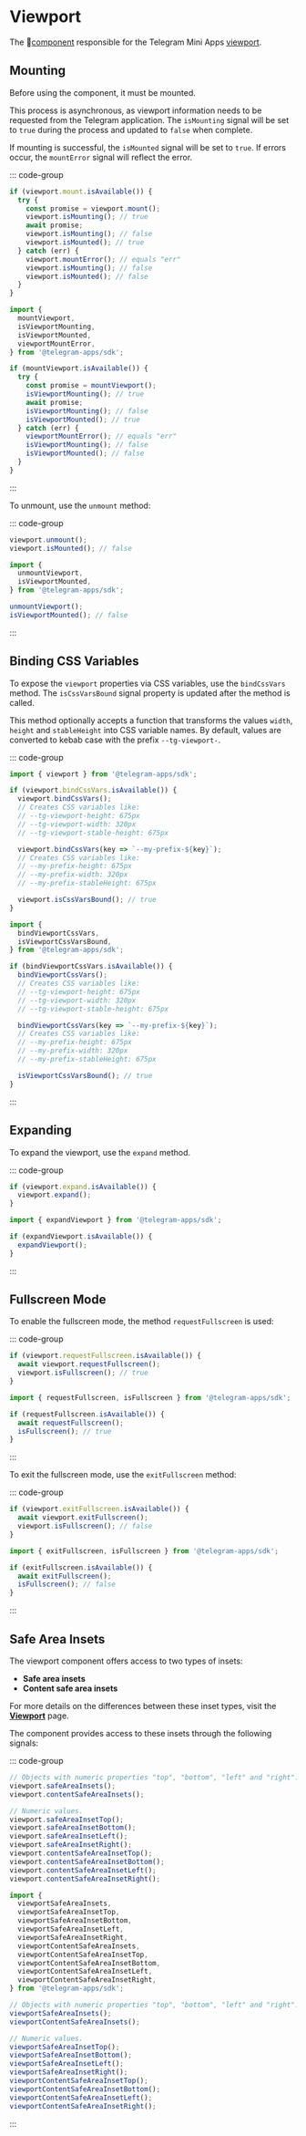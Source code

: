 # Viewport

The 💠[component](../scopes.md) responsible for the Telegram Mini
Apps [viewport](../../../../platform/viewport.md).

## Mounting

Before using the component, it must be mounted.

This process is asynchronous, as viewport information needs to be requested from the Telegram
application. The `isMounting` signal will be set to `true` during the process and updated to `false`
when complete.

If mounting is successful, the `isMounted` signal will be set to `true`. If errors occur,
the `mountError` signal will reflect the error.

::: code-group

```ts [Variable]
if (viewport.mount.isAvailable()) {
  try {
    const promise = viewport.mount();
    viewport.isMounting(); // true
    await promise;
    viewport.isMounting(); // false
    viewport.isMounted(); // true
  } catch (err) {
    viewport.mountError(); // equals "err"
    viewport.isMounting(); // false
    viewport.isMounted(); // false
  }
}
```

```ts [Functions]
import {
  mountViewport,
  isViewportMounting,
  isViewportMounted,
  viewportMountError,
} from '@telegram-apps/sdk';

if (mountViewport.isAvailable()) {
  try {
    const promise = mountViewport();
    isViewportMounting(); // true
    await promise;
    isViewportMounting(); // false
    isViewportMounted(); // true
  } catch (err) {
    viewportMountError(); // equals "err"
    isViewportMounting(); // false
    isViewportMounted(); // false
  }
}
```

:::

To unmount, use the `unmount` method:

::: code-group

```ts [Variable]
viewport.unmount();
viewport.isMounted(); // false
```

```ts [Functions]
import {
  unmountViewport,
  isViewportMounted,
} from '@telegram-apps/sdk';

unmountViewport();
isViewportMounted(); // false
```

:::

## Binding CSS Variables

To expose the `viewport` properties via CSS variables, use the `bindCssVars` method.
The `isCssVarsBound` signal property is updated after the method is called.

This method optionally accepts a function that transforms the values `width`, `height`
and `stableHeight` into CSS variable names. By default, values are converted to kebab case with the
prefix `--tg-viewport-`.

::: code-group

```ts [Variable]
import { viewport } from '@telegram-apps/sdk';

if (viewport.bindCssVars.isAvailable()) {
  viewport.bindCssVars();
  // Creates CSS variables like:
  // --tg-viewport-height: 675px
  // --tg-viewport-width: 320px
  // --tg-viewport-stable-height: 675px

  viewport.bindCssVars(key => `--my-prefix-${key}`);
  // Creates CSS variables like:
  // --my-prefix-height: 675px
  // --my-prefix-width: 320px
  // --my-prefix-stableHeight: 675px

  viewport.isCssVarsBound(); // true
}
```

```ts [Functions]
import {
  bindViewportCssVars,
  isViewportCssVarsBound,
} from '@telegram-apps/sdk';

if (bindViewportCssVars.isAvailable()) {
  bindViewportCssVars();
  // Creates CSS variables like:
  // --tg-viewport-height: 675px
  // --tg-viewport-width: 320px
  // --tg-viewport-stable-height: 675px

  bindViewportCssVars(key => `--my-prefix-${key}`);
  // Creates CSS variables like:
  // --my-prefix-height: 675px
  // --my-prefix-width: 320px
  // --my-prefix-stableHeight: 675px

  isViewportCssVarsBound(); // true
}
```

:::

## Expanding

To expand the viewport, use the `expand` method.

::: code-group

```ts [Variable]
if (viewport.expand.isAvailable()) {
  viewport.expand();
}
```

```ts [Functions]
import { expandViewport } from '@telegram-apps/sdk';

if (expandViewport.isAvailable()) {
  expandViewport();
}
```

:::

## Fullscreen Mode

To enable the fullscreen mode, the method `requestFullscreen` is used:

::: code-group

```ts [Variable]
if (viewport.requestFullscreen.isAvailable()) {
  await viewport.requestFullscreen();
  viewport.isFullscreen(); // true
}
```

```ts [Functions]
import { requestFullscreen, isFullscreen } from '@telegram-apps/sdk';

if (requestFullscreen.isAvailable()) {
  await requestFullscreen();
  isFullscreen(); // true
}
```

:::

To exit the fullscreen mode, use the `exitFullscreen` method:

::: code-group

```ts [Variable]
if (viewport.exitFullscreen.isAvailable()) {
  await viewport.exitFullscreen();
  viewport.isFullscreen(); // false
}
```

```ts [Functions]
import { exitFullscreen, isFullscreen } from '@telegram-apps/sdk';

if (exitFullscreen.isAvailable()) {
  await exitFullscreen();
  isFullscreen(); // false
}
```

:::

## Safe Area Insets

The viewport component offers access to two types of insets:

- **Safe area insets**
- **Content safe area insets**

For more details on the differences between these inset types, visit the
[**Viewport**](../../../../platform/viewport.md) page.

The component provides access to these insets through the following signals:

::: code-group

```ts [Variable]
// Objects with numeric properties "top", "bottom", "left" and "right".
viewport.safeAreaInsets();
viewport.contentSafeAreaInsets();

// Numeric values.
viewport.safeAreaInsetTop();
viewport.safeAreaInsetBottom();
viewport.safeAreaInsetLeft();
viewport.safeAreaInsetRight();
viewport.contentSafeAreaInsetTop();
viewport.contentSafeAreaInsetBottom();
viewport.contentSafeAreaInsetLeft();
viewport.contentSafeAreaInsetRight();
```

```ts [Functions]
import {
  viewportSafeAreaInsets,
  viewportSafeAreaInsetTop,
  viewportSafeAreaInsetBottom,
  viewportSafeAreaInsetLeft,
  viewportSafeAreaInsetRight,
  viewportContentSafeAreaInsets,
  viewportContentSafeAreaInsetTop,
  viewportContentSafeAreaInsetBottom,
  viewportContentSafeAreaInsetLeft,
  viewportContentSafeAreaInsetRight,
} from '@telegram-apps/sdk';

// Objects with numeric properties "top", "bottom", "left" and "right".
viewportSafeAreaInsets();
viewportContentSafeAreaInsets();

// Numeric values.
viewportSafeAreaInsetTop();
viewportSafeAreaInsetBottom();
viewportSafeAreaInsetLeft();
viewportSafeAreaInsetRight();
viewportContentSafeAreaInsetTop();
viewportContentSafeAreaInsetBottom();
viewportContentSafeAreaInsetLeft();
viewportContentSafeAreaInsetRight();
```

:::